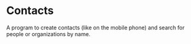 # Contacts
A program to create contacts (like on the mobile phone) and search for people or organizations by name.
